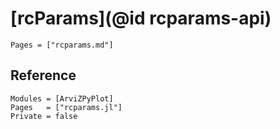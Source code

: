 # [rcParams](@id rcparams-api)

```@index
Pages = ["rcparams.md"]
```

## Reference

```@autodocs
Modules = [ArviZPyPlot]
Pages   = ["rcparams.jl"]
Private = false
```
